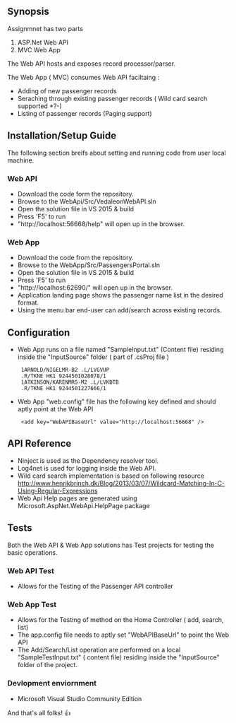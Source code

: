 ## Synopsis

Assignmnet has two parts 
1. ASP.Net Web API
2. MVC Web App

The Web API hosts and exposes  record processor/parser.

The Web App ( MVC) consumes Web API faciltaing :

* Adding of new passenger records
* Seraching through existing passenger records ( Wild card search supported *?-)
* Listing of passenger records (Paging support)

## Installation/Setup Guide 

The following section breifs about setting and running code from user local machine.
### Web API

* Download the code form the repository.
* Browse to the WebApi/Src/VedaleonWebAPI.sln
* Open the solution file in VS 2015 & build 
* Press 'F5' to run
* "http://localhost:56668/help" will open up in the browser.

### Web App

* Download the code from the repository.
* Browse to the WebApp/Src/PassengersPortal.sln
* Open the solution file in VS 2015 & build
* Press 'F5' to run
* "http://localhost:62690/" will open up in the browser.
* Application landing page shows the passenger name list in the desired format.
* Using the menu bar end-user can add/search across existing records. 

## Configuration

* Web App runs on a file named "SampleInput.txt" (Content file) residing inside the "InputSource"  folder ( part of .csProj file )
	```
	 1ARNOLD/NIGELMR-B2 .L/LVGVUP
     .R/TKNE HK1 9244501028078/1
     1ATKINSON/KARENMRS-M2 .L/LVKBTB
     .R/TKNE HK1 9244501227666/1
	```
* Web App "web.config" file has the following key defined and should aptly point at the Web API
  ```
   <add key="WebAPIBaseUrl" value="http://localhost:56668" />
  ```
## API Reference

* Ninject is used as the Dependency resolver tool.
* Log4net is used for logging inside the Web API.
* Wild card search implementation is based on following resource http://www.henrikbrinch.dk/Blog/2013/03/07/Wildcard-Matching-In-C-Using-Regular-Expressions
* Web Api Help pages are generated using Microsoft.AspNet.WebApi.HelpPage package

## Tests

Both the Web API & Web App solutions has Test projects for testing the basic operations.

### Web API Test

* Allows for the Testing of the Passenger API controller 

### Web App Test

* Allows for the Testing of method on the Home Controller ( add, search, list)
* The app.config file needs to aptly set "WebAPIBaseUrl" to point the Web API
* The Add/Search/List operation are performed on a local "SampleTestInput.txt" ( content file) residing inside the "InputSource" folder of the project. 

### Devlopment enviornment 
* Microsoft Visual Studio Community Edition

And that's all folks! :+1: